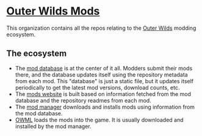 # [Outer Wilds Mods](https://outerwildsmods.com)

This organization contains all the repos relating to the [Outer Wilds](https://store.steampowered.com/app/753640/Outer_Wilds/) modding ecosystem.

## The ecosystem

- The [mod database](https://github.com/ow-mods/ow-mod-db) is at the center of it all. Modders submit their mods there, and the database updates itself using the repository metadata from each mod. This "database" is just a static file, but it updates itself periodically to get the latest mod versions, download counts, etc.
- The [mods website](https://github.com/ow-mods/outerwildsmods.com) is built based on information fetched from the mod database and the repository readmes from each mod.
- The [mod manager](https://github.com/ow-mods/ow-mod-manager) downloads and installs mods using information from the mod database.
- [OWML](https://github.com/amazingalek/OWML) loads the mods into the game. It is usually downloaded and installed by the mod manager.

